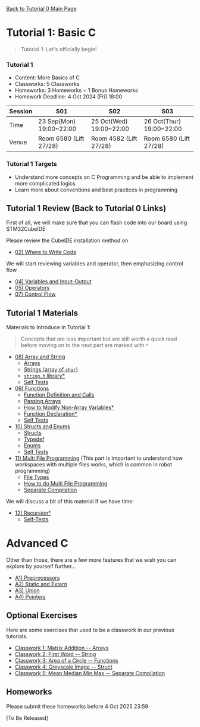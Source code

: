 [Back to Tutorial 0 Main Page](../tutorial-0-self-learn-basic-c/README.md) 


# Tutorial 1: Basic C

> Tutorial 1: Let's officially begin!

### Tutorial 1

- Content: More Basics of C
- Classworks: 5 Classworks
- Homeworks: 3 Homeworks + 1 Bonus Homeworks
- Homework Deadline: 4 Oct 2024 (Fri) 18:00

|Session|S01|S02|S03|
|---|---|---|---|
|Time|23 Sep(Mon) 19:00~22:00|25 Oct(Wed) 19:00~22:00|26 Oct(Thur) 19:00~22:00|
|Venue|Room 6580 (Lift 27/28)|Room 4582 (Lift 27/28)|Room 6580 (Lift 27/28)|

### Tutorial 1 Targets

* Understand more concepts on C Programming and be able to implement more complicated logics
* Learn more about conventions and best practices in programming

## Tutorial 1 Review (Back to Tutorial 0 Links)

First of all, we will make sure that you can flash code into our board using STM32CubeIDE:

Please review the CubeIDE installation method on

* [02) Where to Write Code](../tutorial-0-self-learn-basic-c/02-where-to-write-code.md) 

We will start reviewing variables and operator, then emphasizing control flow

* [04) Variables and Input-Output](../tutorial-0-self-learn-basic-c/04-variable-io.md)
* [05) Operators](../tutorial-0-self-learn-basic-c/05-operators.md)
* [07) Control Flow](../tutorial-0-self-learn-basic-c/07-control-flow.md)

## Tutorial 1 Materials

Materials to Introduce in Tutorial 1:

> Concepts that are less important but are still worth a quick read before moving on to the next part are marked with `*`

* [08) Array and String](08-array-string.md)
  * [Arrays](08-array-string.md#arrays)
  * [Strings (array of `char`)](08-array-string.md#string-character-array)
  * [`string.h` library*](08-array-string.md#the-stringh-library)
  * [Self Tests](08-array-string.md#self-test)
* [09) Functions](09-functions.md) 
  * [Function Definition and Calls](09-functions.md#function-definition-and-call)
  * [Passing Arrays](09-functions.md#pass-an-array-to-a-function)
  * [How to Modify Non-Array Variables*](09-functions.md#how-to-modify-non-array-variables-in-functions)
  * [Function Declaration*](09-functions.md#function-declaration)
  * [Self Tests](09-functions.md#self-tests)
* [10) Structs and Enums](10-struct.md)
  * [Structs](10-struct.md#struct)
  * [Typedef](10-struct.md#typedef)
  * [Enums](10-struct.md#enum)
  * [Self Tests](10-struct.md#self-test)
* [11) Multi File Programming](11-multi-file-programming.md) (This part is important to understand how workspaces with multiple files works, which is common in robot programming)
  * [File Types](11-multi-file-programming.md#file-types)
  * [How to do Multi File Programming](11-multi-file-programming.md#multi-file-programming-1)
  * [Separate Compilation](11-multi-file-programming.md#separate-compilation)

We will discuss a bit of this material if we have time:

* [12) Recursion*](12-recursion.md)
  * [Self-Tests](12-recursion.md#self-test) 

# Advanced C

Other than those, there are a few more features that we wish you can explore by yourself further...

* [A1) Preprocessors](a1-preprocessor.md)
* [A2) Static and Extern](a2-static-extern.md)
* [A3) Union](a3-union.md)
* [A4) Pointers](a4-pointers.md)

## Optional Exercises

Here are some exercises that used to be a classwork in our previous tutorials.

* [Classwork 1: Matrix Addition -- Arrays](classwork/classwork-1-matrix-addition.md)
* [Classwork 2: First Word -- String](classwork/classwork-2-first-word.md)
* [Classwork 3: Area of a Circle -- Functions](classwork/classwork-3-area-of-circle.md)
* [Classwork 4: Greyscale Image -- Struct](classwork/classwork-4-greyscale-image.md)
* [Classwork 5: Mean Median Min Max -- Separate Compilation](classwork/classwork-5-mean-median-min-max/README.md)

## Homeworks

Please submit these homeworks before 4 Oct 2025 23:59

[To Be Released]


